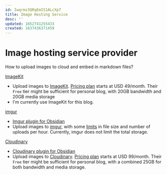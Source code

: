 ```yaml
---
id: Iwqrmz3QRqEmIS1ALcXp7
title: Image Hosting Service
desc: ''
updated: 1652741255433
created: 1637436371459
---
```

# Image hosting service provider 

How to upload images to cloud and embed in markdown files?

[ImageKit](https://imagekit.io/)
- Upload images to [ImageKit](https://imagekit.io/). [Pricing plan](https://imagekit.io/plans) starts at USD 49/month. Their `Free` tier might be sufficient for personal blog, with 20GB bandwidth and 20GB media storage
- I'm currently use ImageKit for this blog.

[imgur](https://imgur.com/)
- [Imgur plugin for Obsidian](https://github.com/gavvvr/obsidian-imgur-plugin)
- Upload images to [imgur](https://imgur.com/), with some [limits](https://help.imgur.com/hc/en-us/articles/115000083326) in file size and number of uploads per hour. Currently, imgur does not limit the total storage.

[Cloudinary](https://cloudinary.com/)
- [Cloudinary plugin for Obsidian](https://github.com/jordanhandy/obsidian-cloudinary-uploader)
- Upload images to [Cloudinary](https://cloudinary.com/). [Pricing plan](https://cloudinary.com/pricing) starts at USD 99/month. Their `Free` tier might be sufficient for personal blog, with a combined 25GB for both bandwidth and media storage.